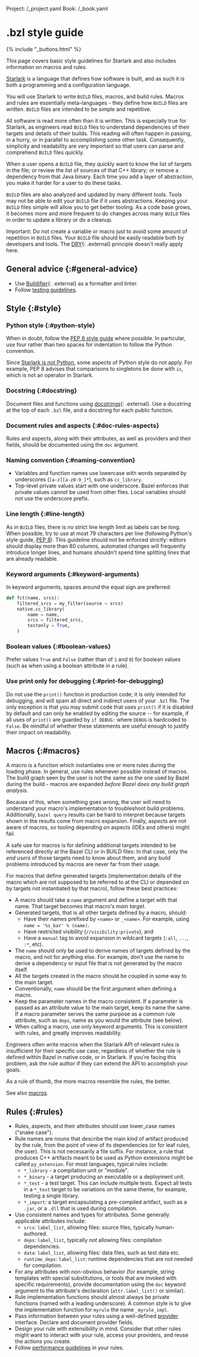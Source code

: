 Project: /_project.yaml
Book: /_book.yaml

# .bzl style guide

{% include "_buttons.html" %}

This page covers basic style guidelines for Starlark and also includes
information on macros and rules.

[Starlark](/rules/language) is a
language that defines how software is built, and as such it is both a
programming and a configuration language.

You will use Starlark to write `BUILD` files, macros, and build rules. Macros and
rules are essentially meta-languages - they define how `BUILD` files are written.
`BUILD` files are intended to be simple and repetitive.

All software is read more often than it is written. This is especially true for
Starlark, as engineers read `BUILD` files to understand dependencies of their
targets and details of their builds. This reading will often happen in passing,
in a hurry, or in parallel to accomplishing some other task. Consequently,
simplicity and readability are very important so that users can parse and
comprehend `BUILD` files quickly.

When a user opens a `BUILD` file, they quickly want to know the list of targets in
the file; or review the list of sources of that C++ library; or remove a
dependency from that Java binary. Each time you add a layer of abstraction, you
make it harder for a user to do these tasks.

`BUILD` files are also analyzed and updated by many different tools. Tools may not
be able to edit your `BUILD` file if it uses abstractions. Keeping your `BUILD`
files simple will allow you to get better tooling. As a code base grows, it
becomes more and more frequent to do changes across many `BUILD` files in order to
update a library or do a cleanup.

Important: Do not create a variable or macro just to avoid some amount of
repetition in `BUILD` files. Your `BUILD` file should be easily readable both by
developers and tools. The
[DRY](https://en.wikipedia.org/wiki/Don%27t_repeat_yourself){: .external} principle doesn't
really apply here.

## General advice {:#general-advice}

*   Use [Buildifier](https://github.com/bazelbuild/buildtools/tree/master/buildifier#linter){: .external}
    as a formatter and linter.
*   Follow [testing guidelines](/rules/testing).

## Style {:#style}

### Python style {:#python-style}

When in doubt, follow the
[PEP 8 style guide](https://www.python.org/dev/peps/pep-0008/) where possible.
In particular, use four rather than two spaces for indentation to follow the
Python convention.

Since
[Starlark is not Python](/rules/language#differences-with-python),
some aspects of Python style do not apply. For example, PEP 8 advises that
comparisons to singletons be done with `is`, which is not an operator in
Starlark.


### Docstring {:#docstring}

Document files and functions using [docstrings](https://github.com/bazelbuild/buildtools/blob/master/WARNINGS.md#function-docstring){: .external}.
Use a docstring at the top of each `.bzl` file, and a docstring for each public
function.

### Document rules and aspects {:#doc-rules-aspects}

Rules and aspects, along with their attributes, as well as providers and their
fields, should be documented using the `doc` argument.

### Naming convention {:#naming-convention}

*   Variables and function names use lowercase with words separated by
    underscores (`[a-z][a-z0-9_]*`), such as `cc_library`.
*   Top-level private values start with one underscore. Bazel enforces that
    private values cannot be used from other files. Local variables should not
    use the underscore prefix.

### Line length {:#line-length}

As in `BUILD` files, there is no strict line length limit as labels can be long.
When possible, try to use at most 79 characters per line (following Python's
style guide, [PEP 8](https://www.python.org/dev/peps/pep-0008/)). This guideline
should not be enforced strictly: editors should display more than 80 columns,
automated changes will frequently introduce longer lines, and humans shouldn't
spend time splitting lines that are already readable.

### Keyword arguments {:#keyword-arguments}

In keyword arguments, spaces around the equal sign are preferred:

```python
def fct(name, srcs):
    filtered_srcs = my_filter(source = srcs)
    native.cc_library(
        name = name,
        srcs = filtered_srcs,
        testonly = True,
    )
```

### Boolean values {:#boolean-values}

Prefer values `True` and `False` (rather than of `1` and `0`) for boolean values
(such as when using a boolean attribute in a rule).

### Use print only for debugging {:#print-for-debugging}

Do not use the `print()` function in production code; it is only intended for
debugging, and will spam all direct and indirect users of your `.bzl` file. The
only exception is that you may submit code that uses `print()` if it is disabled
by default and can only be enabled by editing the source -- for example, if all
uses of `print()` are guarded by `if DEBUG:` where `DEBUG` is hardcoded to
`False`. Be mindful of whether these statements are useful enough to justify
their impact on readability.

## Macros {:#macros}

A macro is a function which instantiates one or more rules during the loading
phase. In general, use rules whenever possible instead of macros. The build
graph seen by the user is not the same as the one used by Bazel during the
build - macros are expanded *before Bazel does any build graph analysis.*

Because of this, when something goes wrong, the user will need to understand
your macro's implementation to troubleshoot build problems. Additionally, `bazel
query` results can be hard to interpret because targets shown in the results
come from macro expansion. Finally, aspects are not aware of macros, so tooling
depending on aspects (IDEs and others) might fail.

A safe use for macros is for defining additional targets intended to be
referenced directly at the Bazel CLI or in BUILD files: In that case, only the
*end users* of those targets need to know about them, and any build problems
introduced by macros are never far from their usage.

For macros that define generated targets (implementation details of the macro
which are not supposed to be referred to at the CLI or depended on by targets
not instantiated by that macro), follow these best practices:

*   A macro should take a `name` argument and define a target with that name.
    That target becomes that macro's *main target*.
*   Generated targets, that is all other targets defined by a macro, should:
    *   Have their names prefixed by `<name>` or `_<name>`. For example, using
        `name = '%s_bar' % (name)`.
    *   Have restricted visibility (`//visibility:private`), and
    *   Have a `manual` tag to avoid expansion in wildcard targets (`:all`,
        `...`, `:*`, etc).
*   The `name` should only be used to derive names of targets defined by the
    macro, and not for anything else. For example, don't use the name to derive
    a dependency or input file that is not generated by the macro itself.
*   All the targets created in the macro should be coupled in some way to the
    main target.
*   Conventionally, `name` should be the first argument when defining a macro.
*   Keep the parameter names in the macro consistent. If a parameter is passed
    as an attribute value to the main target, keep its name the same. If a macro
    parameter serves the same purpose as a common rule attribute, such as
    `deps`, name as you would the attribute (see below).
*   When calling a macro, use only keyword arguments. This is consistent with
    rules, and greatly improves readability.

Engineers often write macros when the Starlark API of relevant rules is
insufficient for their specific use case, regardless of whether the rule is
defined within Bazel in native code, or in Starlark. If you're facing this
problem, ask the rule author if they can extend the API to accomplish your
goals.

As a rule of thumb, the more macros resemble the rules, the better.

See also [macros](/extending/macros#conventions).

## Rules {:#rules}

*   Rules, aspects, and their attributes should use lower_case names ("snake
    case").
*   Rule names are nouns that describe the main kind of artifact produced by the
    rule, from the point of view of its dependencies (or for leaf rules, the
    user). This is not necessarily a file suffix. For instance, a rule that
    produces C++ artifacts meant to be used as Python extensions might be called
    `py_extension`. For most languages, typical rules include:
    *   `*_library` - a compilation unit or "module".
    *   `*_binary` - a target producing an executable or a deployment unit.
    *   `*_test` - a test target. This can include multiple tests. Expect all
        tests in a `*_test` target to be variations on the same theme, for
        example, testing a single library.
    *   `*_import`: a target encapsulating a pre-compiled artifact, such as a
        `.jar`, or a `.dll` that is used during compilation.
*   Use consistent names and types for attributes. Some generally applicable
    attributes include:
    *   `srcs`: `label_list`, allowing files: source files, typically
        human-authored.
    *   `deps`: `label_list`, typically *not* allowing files: compilation
        dependencies.
    *   `data`: `label_list`, allowing files: data files, such as test data etc.
    *   `runtime_deps`: `label_list`: runtime dependencies that are not needed
        for compilation.
*   For any attributes with non-obvious behavior (for example, string templates
    with special substitutions, or tools that are invoked with specific
    requirements), provide documentation using the `doc` keyword argument to the
    attribute's declaration (`attr.label_list()` or similar).
*   Rule implementation functions should almost always be private functions
    (named with a leading underscore). A common style is to give the
    implementation function for `myrule` the name `_myrule_impl`.
*   Pass information between your rules using a well-defined
    [provider](/extending/rules#providers) interface. Declare and document provider
    fields.
*   Design your rule with extensibility in mind. Consider that other rules might
    want to interact with your rule, access your providers, and reuse the
    actions you create.
*   Follow [performance guidelines](/rules/performance) in your rules.

